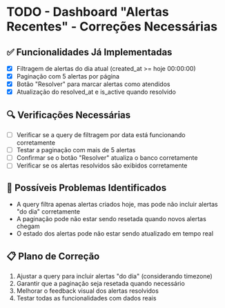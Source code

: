 # TODO - Dashboard "Alertas Recentes" - Correções Necessárias

## ✅ Funcionalidades Já Implementadas
- [x] Filtragem de alertas do dia atual (created_at >= hoje 00:00:00)
- [x] Paginação com 5 alertas por página
- [x] Botão "Resolver" para marcar alertas como atendidos
- [x] Atualização do resolved_at e is_active quando resolvido

## 🔍 Verificações Necessárias
- [ ] Verificar se a query de filtragem por data está funcionando corretamente
- [ ] Testar a paginação com mais de 5 alertas
- [ ] Confirmar se o botão "Resolver" atualiza o banco corretamente
- [ ] Verificar se os alertas resolvidos são exibidos corretamente

## 🐛 Possíveis Problemas Identificados
- A query filtra apenas alertas criados hoje, mas pode não incluir alertas "do dia" corretamente
- A paginação pode não estar sendo resetada quando novos alertas chegam
- O estado dos alertas pode não estar sendo atualizado em tempo real

## 📋 Plano de Correção
1. Ajustar a query para incluir alertas "do dia" (considerando timezone)
2. Garantir que a paginação seja resetada quando necessário
3. Melhorar o feedback visual dos alertas resolvidos
4. Testar todas as funcionalidades com dados reais
